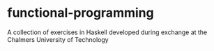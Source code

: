 # functional-programming
A collection of exercises in Haskell developed during exchange at the Chalmers University of Technology
